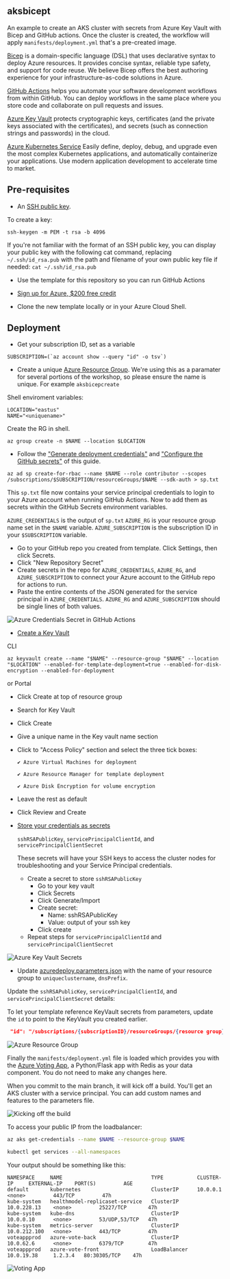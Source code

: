 ## aksbicept

An example to create an AKS cluster with secrets from Azure Key Vault with Bicep and GitHub actions.  Once the cluster is created, the workflow will apply `manifests/deployment.yml` that's a pre-created image.

[Bicep](https://cda.ms/2nH) is a domain-specific language (DSL) that uses declarative syntax to deploy Azure resources. It provides concise syntax, reliable type safety, and support for code reuse. We believe Bicep offers the best authoring experience for your infrastructure-as-code solutions in Azure.

[GitHub Actions](https://cda.ms/2nJ) helps you automate your software development workflows from within GitHub. You can deploy workflows in the same place where you store code and collaborate on pull requests and issues.

[Azure Key Vault](https://cda.ms/2nK) protects cryptographic keys, certificates (and the private keys associated with the certificates), and secrets (such as connection strings and passwords) in the cloud.

[Azure Kubernetes Service](https://cda.ms/2Kk) Easily define, deploy, debug, and upgrade even the most complex Kubernetes applications, and automatically containerize your applications. Use modern application development to accelerate time to market.

## Pre-requisites

* An [SSH public key](https://cda.ms/2nD).

To create a key:

`ssh-keygen -m PEM -t rsa -b 4096`

If you're not familiar with the format of an SSH public key, you can display your public key with the following cat command, replacing `~/.ssh/id_rsa.pub` with the path and filename of your own public key file if needed:
`cat ~/.ssh/id_rsa.pub`

* Use the template for this repository so you can run GitHub Actions

* [Sign up for Azure, $200 free credit](https://cda.ms/2kz)

* Clone the new template locally or in your Azure Cloud Shell.

## Deployment


* Get your subscription ID, set as a variable

```
SUBSCRIPTION=(`az account show --query "id" -o tsv`)
```

* Create a unique [Azure Resource Group](https://cda.ms/2nG). We're using this as a paramater for several portions of the workshop, so please ensure the name is unique.  For example `aksbicepcreate`

Shell enviroment variables:

```
LOCATION="eastus"
NAME="<uniquename>"
```

Create the RG in shell.

`az group create -n $NAME --location $LOCATION`

* Follow the ["Generate deployment credentials"](https://cda.ms/2kx) and ["Configure the GitHub secrets"](https://cda.ms/2ky) of this guide.  

`az ad sp create-for-rbac --name $NAME --role contributor --scopes /subscriptions/$SUBSCRIPTION/resourceGroups/$NAME --sdk-auth > sp.txt` 

This `sp.txt` file now contains your service principal credentials to login to your Azure account when running GitHub Actions.  Now to add them as secrets within the GitHub Secrets environment variables.

`AZURE_CREDENTIALS` is the output of `sp.txt`
`AZURE_RG` is your resource group name set in the `$NAME` variable.
`AZURE_SUBSCRIPTION` is the subscription ID in your `$SUBSCRIPTION` variable.

* Go to your GitHub repo you created from template. Click Settings, then click Secrets.
* Click "New Repository Secret"
* Create secrets in the repo for `AZURE_CREDENTIALS`, `AZURE_RG`, and `AZURE_SUBSCRIPTION` to connect your Azure account to the GitHub repo for actions to run.
* Paste the entire contents of the JSON generated for the service principal in `AZURE_CREDENTIALS`.  `AZURE_RG` and `AZURE_SUBSCRIPTION` should be single lines of both values. 

![Azure Credentials Secret in GitHub Actions](images/credentials.png)

* [Create a Key Vault](https://cda.ms/2kB)

CLI

`az keyvault create --name "$NAME" --resource-group "$NAME" --location "$LOCATION" --enabled-for-template-deployment=true --enabled-for-disk-encryption --enabled-for-deployment`

or Portal

  * Click Create at top of resource group
  * Search for Key Vault
  * Click Create
  * Give a unique name in the Key vault name section
  * Click to "Access Policy" section and select the three tick boxes:

        ✔️ Azure Virtual Machines for deployment

        ✔️ Azure Resource Manager for template deployment

        ✔️ Azure Disk Encryption for volume encryption

  * Leave the rest as default
  * Click Review and Create

* [Store your credentials as secrets](https://cda.ms/2kC)

    `sshRSAPublicKey`,
    `servicePrincipalClientId`,
    and `servicePrincipalClientSecret`

    These secrets will have your SSH keys to access the cluster nodes for troubleshooting and your Service Principal credentials.

  * Create a secret to store `sshRSAPublicKey`
    * Go to your key vault
    * Click Secrets
    * Click Generate/Import
    * Create secret:
      * Name: sshRSAPublicKey
      * Value: output of your ssh key
    * Click create
  * Repeat steps for `servicePrincipalClientId` and `servicePrincipalClientSecret`

![Azure Key Vault Secrets](images/key-vault_2.png)

* Update [azuredeploy.parameters.json](https://github.com/jaydestro/aks_bicep_template/blob/main/azuredeploy.parameters.json) with  the name of your resource group to `uniqueclustername`, `dnsPrefix`.

Update the `sshRSAPublicKey`, `servicePrincipalClientId`, and `servicePrincipalClientSecret` details:

To let your template reference KeyVault secrets from parameters, update the `id` to point to the KeyVault you created earlier.

```json
 "id": "/subscriptions/{subscriptionID}/resourceGroups/{resource group}/providers/Microsoft.KeyVault/vaults/{keyvault name}"
```

![Azure Resource Group](images/resource-group.png)


Finally the `manifests/deployment.yml` file is loaded which provides you with the [Azure Voting App](https://github.com/Azure-Samples/azure-voting-app-redis), a Python/Flask app with Redis as your data component.  You do not need to make any changes here.

When you commit to the main branch, it will kick off a build.  You'll get an AKS cluster with a service principal.  You can add custom names and features to the parameters file.

![Kicking off the build](images/actions_run.png)

To access your public IP from the loadbalancer:

```bash
az aks get-credentials --name $NAME --resource-group $NAME

kubectl get services --all-namespaces
```

Your output should be something like this:

```
NAMESPACE     NAME                             TYPE           CLUSTER-IP     EXTERNAL-IP    PORT(S)         AGE
default       kubernetes                       ClusterIP      10.0.0.1       <none>         443/TCP         47h
kube-system   healthmodel-replicaset-service   ClusterIP      10.0.228.13    <none>         25227/TCP       47h
kube-system   kube-dns                         ClusterIP      10.0.0.10      <none>         53/UDP,53/TCP   47h
kube-system   metrics-server                   ClusterIP      10.0.212.100   <none>         443/TCP         47h
voteappprod   azure-vote-back                  ClusterIP      10.0.62.6      <none>         6379/TCP        47h
voteappprod   azure-vote-front                 LoadBalancer   10.0.19.38     1.2.3.4   80:30305/TCP    47h
```

![Voting App](images/vote-app.png)
